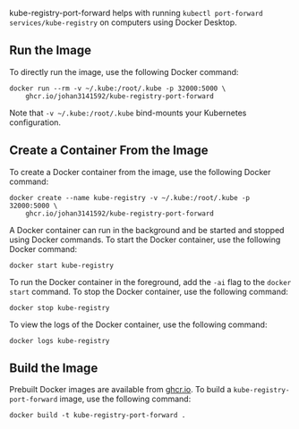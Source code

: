 kube-registry-port-forward helps with running `kubectl port-forward services/kube-registry` on computers using Docker Desktop.

## Run the Image
To directly run the image, use the following Docker command:
```
docker run --rm -v ~/.kube:/root/.kube -p 32000:5000 \
    ghcr.io/johan3141592/kube-registry-port-forward
```
Note that `-v ~/.kube:/root/.kube` bind-mounts your Kubernetes configuration.

## Create a Container From the Image
To create a Docker container from the image, use the following Docker command:
```
docker create --name kube-registry -v ~/.kube:/root/.kube -p 32000:5000 \
    ghcr.io/johan3141592/kube-registry-port-forward
```
A Docker container can run in the background and be started and stopped using Docker commands. To start the Docker container, use the following Docker command:
```
docker start kube-registry
```
To run the Docker container in the foreground, add the `-ai` flag to the `docker start` command. To stop the Docker container, use the following command:
```
docker stop kube-registry
```
To view the logs of the Docker container, use the following command:
```
docker logs kube-registry
```

## Build the Image
Prebuilt Docker images are available from [ghcr.io](https://github.com/johan3141592/kube-registry-port-forward/pkgs/container/kube-registry-port-forward). To build a `kube-registry-port-forward` image, use the following command:
```
docker build -t kube-registry-port-forward .
```
